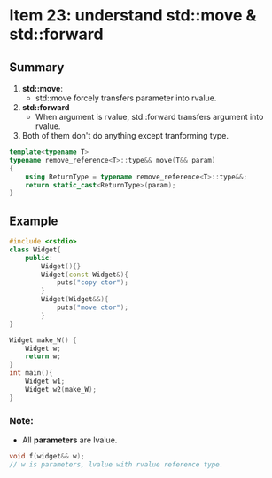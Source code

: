 # Item 23: understand std::move & std::forward

## Summary
1. **std::move**:
    - std::move forcely transfers parameter into rvalue.
2. **std::forward**    
    - When argument is rvalue, std::forward transfers argument into rvalue.
3. Both of them don't do anything except tranforming type.

~~~c++
template<typename T>
typename remove_reference<T>::type&& move(T&& param)
{
    using ReturnType = typename remove_reference<T>::type&&;
    return static_cast<ReturnType>(param);
}
~~~
## Example

~~~c++
#include <cstdio>
class Widget{
    public:
        Widget(){}
        Widget(const Widget&){
            puts("copy ctor");
        }
        Widget(Widget&&){
            puts("move ctor");
        }
}

Widget make_W() {
    Widget w; 
    return w;
}
int main(){
    Widget w1;
    Widget w2(make_W);
}
~~~

### Note:
- All **parameters** are lvalue.
~~~c++
void f(widget&& w);
// w is parameters, lvalue with rvalue reference type.
~~~
